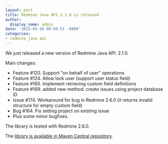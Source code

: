 ```yaml
---
layout: post
title: Redmine Java API 2.1.0 is released
author:
  display_name: admin
date: '2015-01-26 09:50:51 -0800'
categories:
- redmine java api
---
```


We just released a new version of Redmine Java API: 2.1.0.

Main changes:

* Feature #120. Support "on behalf of user" operations
* Feature #124. Allow lock user (support user status field)
* Feature #165. Implement retrieving custom field definitions
* Feature #169. added new method: create issues using project database ID
* Issue #174. Workaround for bug in Redmine 2.6.0 (it returns invalid structure for empty custom field)
* Bug #164. Fix setting project on existing issue
* Plus some minor bugfixes.

The library is tested with Redmine 2.6.0.

The <a href="http://search.maven.org/#search%7Cgav%7C1%7Cg%3A%22com.taskadapter%22%20AND%20a%3A%22redmine-java-api%22">library is available in Maven Central repository</a>.
